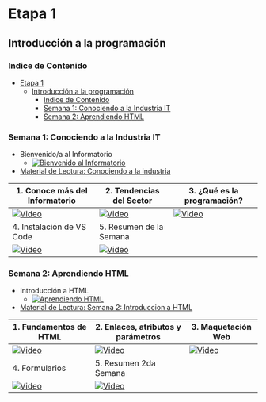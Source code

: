 # Etapa 1

## Introducción a la programación

### Indice de Contenido

- [Etapa 1](#etapa-1)
  - [Introducción a la programación](#introducción-a-la-programación)
    - [Indice de Contenido](#indice-de-contenido)
    - [Semana 1: Conociendo a la Industria IT](#semana-1-conociendo-a-la-industria-it)
    - [Semana 2: Aprendiendo HTML](#semana-2-aprendiendo-html)

### Semana 1: Conociendo a la Industria IT

- Bienvenido/a al Informatorio
  - [![Bienvenido al Informatorio](https://img.youtube.com/vi/NU0QiduSpYE/default.jpg)](https://youtu.be/NU0QiduSpYE)
- [Material de Lectura: Conociendo a la industria](https://campus-informatorio.chaco.gob.ar/mod/resource/view.php?id=248)

| 1. Conoce más del Informatorio                                                               | 2. Tendencias del Sector                                                                     | 3. ¿Qué es la programación?                                                                  |
| -------------------------------------------------------------------------------------------- | -------------------------------------------------------------------------------------------- | -------------------------------------------------------------------------------------------- |
| [![Video](https://img.youtube.com/vi/msnafQZi09w/default.jpg)](https://youtu.be/msnafQZi09w) | [![Video](https://img.youtube.com/vi/jL2L-QltoKc/default.jpg)](https://youtu.be/jL2L-QltoKc) | [![Video](https://img.youtube.com/vi/ffS-cagUdI4/default.jpg)](https://youtu.be/ffS-cagUdI4) |
| 4. Instalación de VS Code                                                                    | 5. Resumen de la Semana                                                                      |                                                                                              |
| [![Video](https://img.youtube.com/vi/VUB5UXYCKMc/default.jpg)](https://youtu.be/VUB5UXYCKMc) | [![Video](https://img.youtube.com/vi/DWQjqPG7ZCo/default.jpg)](https://youtu.be/DWQjqPG7ZCo) |                                                                                              |

### Semana 2: Aprendiendo HTML

- Introducción a HTML
  - [![Aprendiendo HTML](https://img.youtube.com/vi/H6HU_LasOjI/default.jpg)](https://youtu.be/H6HU_LasOjI)
- [Material de Lectura: Semana 2: Introduccion a HTML](https://campus-informatorio.chaco.gob.ar/mod/resource/view.php?id=259)

| 1. Fundamentos de HTML                                                                       | 2. Enlaces, atributos y parámetros                                                           | 3. Maquetación Web                                                                           |
| -------------------------------------------------------------------------------------------- | -------------------------------------------------------------------------------------------- | -------------------------------------------------------------------------------------------- |
| [![Video](https://img.youtube.com/vi/sIIEgC0xzf4/default.jpg)](https://youtu.be/sIIEgC0xzf4) | [![Video](https://img.youtube.com/vi/yFzD_P8uZzM/default.jpg)](https://youtu.be/yFzD_P8uZzM) | [![Video](https://img.youtube.com/vi/R-PvJHxLt2A/default.jpg)](https://youtu.be/R-PvJHxLt2A) |
| 4. Formularios                                                                               | 5. Resumen 2da Semana                                                                        |                                                                                              |
| [![Video](https://img.youtube.com/vi/pv60dlMbqBE/default.jpg)](https://youtu.be/pv60dlMbqBE) | [![Video](https://img.youtube.com/vi/9t9OJg8Ccho/default.jpg)](https://youtu.be/9t9OJg8Ccho) |                                                                                              |
